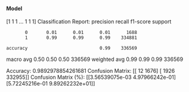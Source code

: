 #### Model
[1 1 1 ... 1 1 1]
Classification Report:
              precision    recall  f1-score   support

           0       0.01      0.01      0.01      1688
           1       0.99      0.99      0.99    334881

    accuracy                           0.99    336569
   macro avg       0.50      0.50      0.50    336569
weighted avg       0.99      0.99      0.99    336569

Accuracy: 0.9892978854261681
Confusion Matrix:
[[    12   1676]
 [  1926 332955]]
Confusion Matrix (%):
[[3.56539075e-03 4.97966242e-01]
 [5.72245216e-01 9.89262232e+01]]
